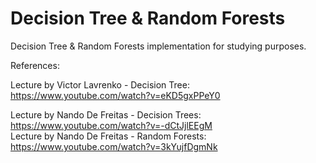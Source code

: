 # Decision Tree & Random Forests

Decision Tree & Random Forests implementation for studying purposes.

References:

Lecture by Victor Lavrenko - Decision Tree: https://www.youtube.com/watch?v=eKD5gxPPeY0

Lecture by Nando De Freitas - Decision Trees: https://www.youtube.com/watch?v=-dCtJjlEEgM <br>
Lecture by Nando De Freitas - Random Forests: https://www.youtube.com/watch?v=3kYujfDgmNk
